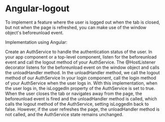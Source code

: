 # Angular-logout

To implement a feature where the user is logged out when the tab is closed, but not when the page is refreshed, you can make use of the window object's beforeunload event.

Implementation using Angular:

Create an AuthService to handle the authentication status of the user.
In your app component or a top-level component, listen for the beforeunload event and call the logout method of your AuthService.
The @HostListener decorator listens for the beforeunload event on the window object and calls the unloadHandler method. 
In the unloadHandler method, we call the logout method of our AuthService
In your login component, call the login method of your AuthService when the user logs in.
With this implementation, when the user logs in, the isLoggedIn property of the AuthService is set to true. 
When the user closes the tab or navigates away from the page, the beforeunload event is fired and the unloadHandler method is called, 
which calls the logout method of the AuthService, setting isLoggedIn back to false.
However, if the user refreshes the page, the unloadHandler method is not called, and the AuthService state remains unchanged.
